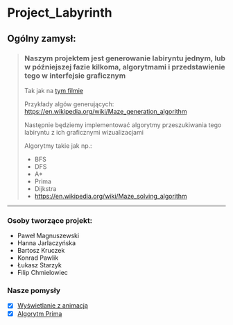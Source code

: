 # Project_Labyrinth
## Ogólny zamysł:
> ### Naszym projektem jest generowanie labiryntu jednym, lub w późniejszej fazie kilkoma, algorytmami i przedstawienie tego w interfejsie graficznym
> Tak jak na [tym filmie](https://youtu.be/6kv5HKPB1XU  "Maze-film")
>
> Przykłady algów generujących: https://en.wikipedia.org/wiki/Maze_generation_algorithm
> 
> Następnie będziemy implementować algorytmy przeszukiwania tego labiryntu z ich graficznymi wizualizacjami 
> 
>  Algorytmy takie jak np.: 
> * BFS
> * DFS
> * A*
> * Prima
> * Dijkstra
> * https://en.wikipedia.org/wiki/Maze_solving_algorithm

---

### Osoby tworzące projekt:
* Paweł Magnuszewski
* Hanna Jarlaczyńska
* Bartosz Kruczek
* Konrad Pawlik
* Łukasz Starzyk
* Filip Chmielowiec

### Nasze pomysły
 - [x] [Wyświetlanie z animacją](https://gist.github.com/hankaj/f5c6f89aaea238b0394f52c66cdb8dd2)
 - [x] [Algorytm Prima](https://gist.github.com/hankaj/2a0ebd6c8d00be6dec85d05dc72855c5)
